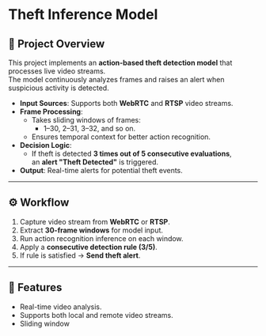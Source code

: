 # Theft Inference Model

## 📌 Project Overview
This project implements an **action-based theft detection model** that processes live video streams.  
The model continuously analyzes frames and raises an alert when suspicious activity is detected.

- **Input Sources**: Supports both **WebRTC** and **RTSP** video streams.
- **Frame Processing**: 
  - Takes sliding windows of frames:
    - 1–30, 2–31, 3–32, and so on.
  - Ensures temporal context for better action recognition.
- **Decision Logic**: 
  - If theft is detected **3 times out of 5 consecutive evaluations**,  
    an **alert "Theft Detected"** is triggered.
- **Output**: Real-time alerts for potential theft events.

---

## ⚙️ Workflow
1. Capture video stream from **WebRTC** or **RTSP**.
2. Extract **30-frame windows** for model input.
3. Run action recognition inference on each window.
4. Apply a **consecutive detection rule (3/5)**.
5. If rule is satisfied → **Send theft alert**.

---

## 🚀 Features
- Real-time video analysis.
- Supports both local and remote video streams.
- Sliding window

